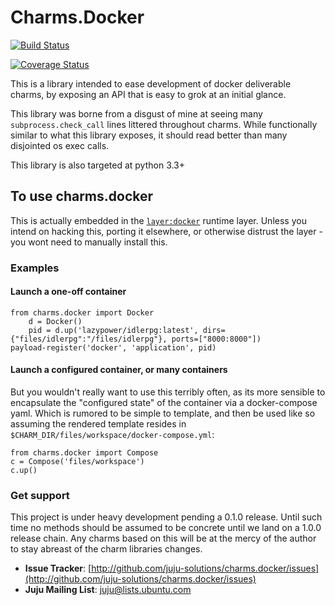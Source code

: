 # Charms.Docker

[![Build Status](https://travis-ci.org/juju-solutions/charms.docker.svg?branch=master)](https://travis-ci.org/juju-solutions/charms.docker)

[![Coverage Status](https://coveralls.io/repos/github/juju-solutions/charms.docker/badge.svg?branch=master)](https://coveralls.io/github/juju-solutions/charms.docker?branch=master)


This is a library intended to ease development of docker
deliverable charms, by exposing an API that is easy to
grok at an initial glance.

This library was borne from a disgust of mine at seeing many
`subprocess.check_call` lines littered throughout charms.
While functionally similar to what this library exposes, it
should read better than many disjointed os exec calls.

This library is also targeted at python 3.3+

## To use charms.docker

This is actually embedded in the [`layer:docker`](http://github.com/juju-solutions/layer-docker)
runtime layer. Unless you intend on hacking this, porting it elsewhere, or otherwise
distrust the layer - you wont need to manually install this.

### Examples

#### Launch a one-off container

	from charms.docker import Docker
        d = Docker()
        pid = d.up('lazypower/idlerpg:latest', dirs={"files/idlerpg":"/files/idlerpg"}, ports=["8000:8000"])
	payload-register('docker', 'application', pid)


#### Launch a configured container, or many containers

But you wouldn't really want to use this terribly often, as its more sensible
to encapsulate the "configured state" of the container via a docker-compose yaml.
Which is rumored to be simple to template, and then be used like so assuming the
rendered template resides in `$CHARM_DIR/files/workspace/docker-compose.yml`:

	from charms.docker import Compose
	c = Compose('files/workspace')
	c.up()

### Get support

This project is under heavy development pending a 0.1.0 release. Until such time
no methods should be assumed to be concrete until we land on a 1.0.0 release
chain. Any charms based on this will be at the mercy of the author to stay abreast
of the charm libraries changes.

- **Issue Tracker**: [http://github.com/juju-solutions/charms.docker/issues](http://github.com/juju-solutions/charms.docker/issues)
- **Juju Mailing List**: [juju@lists.ubuntu.com](mailto:juju@lists.ubuntu.com)
